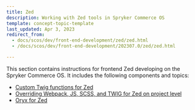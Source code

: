 ```yaml
---
title: Zed
description: Working with Zed tools in Spryker Commerce OS
template: concept-topic-template
last_updated: Apr 3, 2023
redirect_from:
  - docs/scos/dev/front-end-development/zed/zed.html
  - /docs/scos/dev/front-end-development/202307.0/zed/zed.html

---
```


This section contains instructions for frontend Zed developing on the Spryker Commerce OS. It includes the following components and topics:

- [Custom Twig functions for Zed](/docs/dg/dev/frontend-development/{{page.version}}/zed/custom-twig-functions-for-zed.html)
- [Overriding Webpack, JS, SCSS, and TWIG for Zed on project level](/docs/dg/dev/frontend-development/{{page.version}}/zed/overriding-webpack-js-scss-for-zed-on-project-level.html)
- [Oryx for Zed](/docs/dg/dev/frontend-development/{{page.version}}/zed/oryx-for-zed.html)

